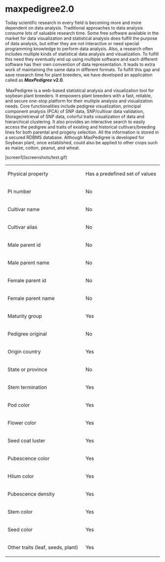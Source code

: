 # maxpedigree2.0
<p>Today scientific research in every field is becoming more and more dependent on data analysis. Traditional approaches to data analysis consume lots of valuable research time. Some free software available in the market for data visualization and statistical analysis does fulfill the purpose of data analysis, but either they are not interactive or need special programming knowledge to perform data analysis. Also, a research often includes multiple kinds of statistical data analysis and visualization. To fulfill this need they eventually end up using multiple software and each different software has their own convention of data representation. It leads to extra work of maintaining the same data in different formats. To fulfill this gap and save research time for plant breeders, we have developed an application called as <strong><em>MaxPedigree</em></strong><strong> v2.0</strong>.</p>
<p><strong><em><sup>&nbsp;</sup></em></strong>MaxPedigree is a web-based statistical analysis and visualization tool for soybean plant breeders. It empowers plant breeders with a fast, reliable, and secure one-stop platform for their multiple analysis and visualization needs. Core functionalities include pedigree visualization, principal component analysis (PCA) of SNP data, SNP/cultivar data validation, Storage/retrieval of SNP data, colorful traits visualization of data and hierarchical clustering. It also provides an interactive search to easily access the pedigree and traits of existing and historical cultivars/breeding lines for both parental and progeny selection. All the information is stored in a secured RDBMS database. Although MaxPedigree is developed for Soybean plant, once established, could also be applied to other crops such as maize, cotton, peanut, and wheat.</p>
[screen1](screenshots/test.gif)
<table>
<tbody>
<tr>
<td width="312">
<p>Physical property</p>
</td>
<td width="312">
<p>Has a predefined set of values</p>
</td>
</tr>
<tr>
<td width="312">
<p>PI number</p>
</td>
<td width="312">
<p>No</p>
</td>
</tr>
<tr>
<td width="312">
<p>Cultivar name</p>
</td>
<td width="312">
<p>No</p>
</td>
</tr>
<tr>
<td width="312">
<p>Cultivar alias</p>
</td>
<td width="312">
<p>No</p>
</td>
</tr>
<tr>
<td width="312">
<p>Male parent id</p>
</td>
<td width="312">
<p>No</p>
</td>
</tr>
<tr>
<td width="312">
<p>Male parent name</p>
</td>
<td width="312">
<p>No</p>
</td>
</tr>
<tr>
<td width="312">
<p>Female parent id</p>
</td>
<td width="312">
<p>No</p>
</td>
</tr>
<tr>
<td width="312">
<p>Female parent name</p>
</td>
<td width="312">
<p>No</p>
</td>
</tr>
<tr>
<td width="312">
<p>Maturity group</p>
</td>
<td width="312">
<p>Yes</p>
</td>
</tr>
<tr>
<td width="312">
<p>Pedigree original</p>
</td>
<td width="312">
<p>No</p>
</td>
</tr>
<tr>
<td width="312">
<p>Origin country</p>
</td>
<td width="312">
<p>Yes</p>
</td>
</tr>
<tr>
<td width="312">
<p>State or province</p>
</td>
<td width="312">
<p>No</p>
</td>
</tr>
<tr>
<td width="312">
<p>Stem termination</p>
</td>
<td width="312">
<p>Yes</p>
</td>
</tr>
<tr>
<td width="312">
<p>Pod color</p>
</td>
<td width="312">
<p>Yes</p>
</td>
</tr>
<tr>
<td width="312">
<p>Flower color &nbsp;&nbsp;&nbsp;&nbsp;&nbsp;</p>
</td>
<td width="312">
<p>Yes</p>
</td>
</tr>
<tr>
<td width="312">
<p>Seed coat luster</p>
</td>
<td width="312">
<p>Yes</p>
</td>
</tr>
<tr>
<td width="312">
<p>Pubescence color</p>
</td>
<td width="312">
<p>Yes</p>
</td>
</tr>
<tr>
<td width="312">
<p>Hilum color</p>
</td>
<td width="312">
<p>Yes</p>
</td>
</tr>
<tr>
<td width="312">
<p>Pubescence density</p>
</td>
<td width="312">
<p>Yes</p>
</td>
</tr>
<tr>
<td width="312">
<p>Stem color</p>
</td>
<td width="312">
<p>Yes</p>
</td>
</tr>
<tr>
<td width="312">
<p>Seed color</p>
</td>
<td width="312">
<p>Yes</p>
</td>
</tr>
<tr>
<td width="312">
<p>Other traits (leaf, seeds, plant)</p>
</td>
<td width="312">
<p>Yes</p>
</td>
</tr>
</tbody>
</table>
